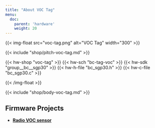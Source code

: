 ```yaml
---
title: "About VOC Tag"
menu:
  doc:
    parent: 'hardware'
    weight: 20
---
```


{{< img-float src="voc-tag.png" alt="VOC Tag" width="300" >}}

{{< include "shop/pitch-voc-tag.md" >}}

{{< hw-shop "voc-tag" >}}
{{< hw-sch "bc-tag-voc" >}}
{{< hw-sdk "group__bc__sgp30" >}}
{{< hw-h-file "bc_sgp30.h" >}}
{{< hw-c-file "bc_sgp30.c" >}}

{{< /img-float >}}

{{< include "shop/body-voc-tag.md" >}}

## Firmware Projects

* [**Radio VOC sensor**](https://github.com/bigclownlabs/bcf-radio-voc-sensor)

